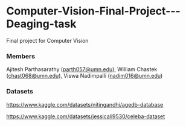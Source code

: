 # Computer-Vision-Final-Project---Deaging-task
Final project for Computer Vision

### Members
Ajitesh Parthasarathy (parth057@umn.edu), William Chastek (chast068@umn.edu), Viswa Nadimpalli (nadim016@umn.edu)

### Datasets
https://www.kaggle.com/datasets/nitingandhi/agedb-database

https://www.kaggle.com/datasets/jessicali9530/celeba-dataset